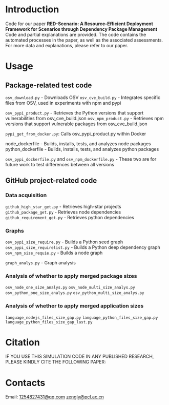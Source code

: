 
# Introduction
Code for our paper **RED-Scenario: A Resource-Efficient Deployment Framework for Scenarios through Dependency Package Management**
Code and partial explanations are provided.
The code contains the automated processes in the paper, as well as the associated assessments. For more data and explanations, please refer to our paper.
# Usage
## Package-related test code
`osv_download.py` - Downloads OSV
`osv_cve_build.py` - Integrates specific files from OSV, used in experiments with npm and pypi

`osv_pypi_product.py` - Retrieves the Python versions that support vulnerabilities from osv_cve_build.json
`osv_npm_product.py` - Retrieves npm versions that support vulnerable packages from osv_cve_build.json

`pypi_get_from_docker.py`: Calls osv_pypi_product.py within Docker

node_dockerfile - Builds, installs, tests, and analyzes node packages
python_dockerfile - Builds, installs, tests, and analyzes python packages

`osv_pypi_dockerfile.py` and `osv_npm_dockerfile.py` - These two are for future work to test differences between all versions


## GitHub project-related code

### Data acquisition
`github_high_star_get.py` - Retrieves high-star projects
`github_package_get.py` - Retrieves node dependencies
`github_requirement_get.py` - Retrieves python dependencies



### Graphs
`osv_pypi_size_require.py` - Builds a Python seed graph
`osv_pypi_size_requirelist.py` - Builds a Python deep dependency graph
`osv_npm_size_requie.py` - Builds a node graph

`graph_analys.py` - Graph analysis

### Analysis of whether to apply merged package sizes
`osv_node_one_size_analys.py`
`osv_node_multi_size_analys.py`
`osv_python_one_size_analys.py`
`osv_python_multi_size_analys.py`

### Analysis of whether to apply merged application sizes
`language_nodejs_files_size_gap.py`
`language_python_files_size_gap.py`
`language_python_files_size_gap_last.py`

# Citation

IF YOU USE THIS SIMULATION CODE IN ANY PUBLISHED RESEARCH, PLEASE KINDLY CITE THE FOLLOWING PAPER:



# Contacts

Email: 1254827431@qq.com zengly@pcl.ac.cn
